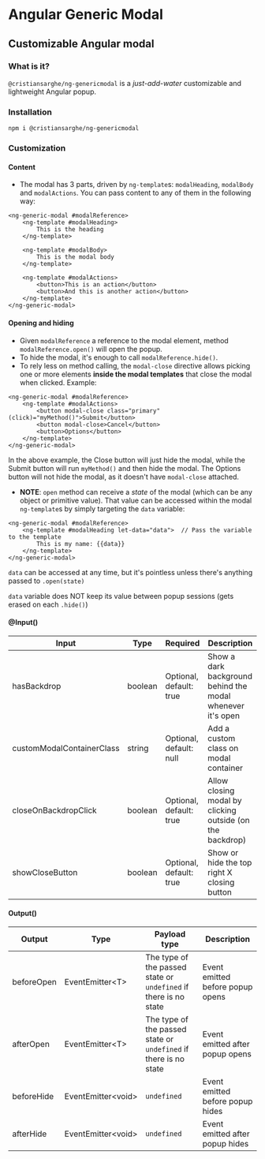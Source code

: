 
# Angular Generic Modal

## Customizable Angular modal

### What is it?

`@cristiansarghe/ng-genericmodal` is a _just-add-water_ customizable and lightweight Angular popup.

### Installation

`npm i @cristiansarghe/ng-genericmodal`

### Customization
#### Content

* The modal has 3 parts, driven by `ng-template`s: `modalHeading`, `modalBody` and `modalActions`. You can pass content to any of them in the following way:

```
<ng-generic-modal #modalReference>
	<ng-template #modalHeading>
		This is the heading
	</ng-template>

	<ng-template #modalBody>
		This is the modal body
	</ng-template>

	<ng-template #modalActions>
		<button>This is an action</button>
		<button>And this is another action</button>
	</ng-template>
</ng-generic-modal>
```

#### Opening and hiding
* Given `modalReference` a reference to the modal element, method `modalReference.open()` will open the popup.
* To hide the modal, it's enough to call `modalReference.hide()`.
* To rely less on method calling, the `modal-close` directive allows picking one or more elements **inside the modal templates** that close the modal when clicked. Example: 

```
<ng-generic-modal #modalReference>
	<ng-template #modalActions>
		<button modal-close class="primary" (click)="myMethod()">Submit</button>
		<button modal-close>Cancel</button>
		<button>Options</button>
	</ng-template>
</ng-generic-modal>
```

In the above example, the Close button will just hide the modal, while the Submit button will run `myMethod()` and then hide the modal. The Options button will not hide the modal, as it doesn't have `modal-close` attached.

* **NOTE**: `open` method can receive a _state_ of the modal (which can be any object or primitive value). That value can be accessed within the modal `ng-template`s by simply targeting the `data` variable:
```
<ng-generic-modal #modalReference>
	<ng-template #modalHeading let-data="data">  // Pass the variable to the template
		This is my name: {{data}}
	</ng-template>
</ng-generic-modal>
```

`data` can be accessed at any time, but it's pointless unless there's anything passed to `.open(state)`

`data` variable does NOT keep its value between popup sessions (gets erased on each `.hide()`)

#### @Input()

| Input                      | Type    | Required                   | Description                                                    |
| -------------------------- | ------- | -------------------------- | ---------------------------------------------------------------|
| hasBackdrop                | boolean | Optional, default: true    | Show a dark background behind the modal whenever it's open     |
| customModalContainerClass  | string  | Optional, default: null    | Add a custom class on modal container                          |
| closeOnBackdropClick       | boolean | Optional, default: true    | Allow closing modal by clicking outside (on the backdrop)      |
| showCloseButton            | boolean | Optional, default: true    | Show or hide the top right X closing button                    |

#### Output()

| Output                     | Type               | Payload type                                                      | Description                        |
| -------------------------- | ------------------ | ----------------------------------------------------------------- | -----------------------------------|
| beforeOpen                 | EventEmitter\<T>    | The type of the passed state or `undefined` if there is no state    | Event emitted before popup opens   |
| afterOpen				     | EventEmitter\<T>    | The type of the passed state or `undefined` if there is no state    | Event emitted after popup opens    |
| beforeHide      	 		 | EventEmitter\<void> | `undefined`                                                         | Event emitted before popup hides   |
| afterHide         	     | EventEmitter\<void> | `undefined`                                                         | Event emitted after popup hides    |
